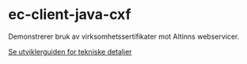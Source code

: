 # ec-client-java-cxf
Demonstrerer bruk av virksomhetssertifikater mot Altinns webservicer.

[Se utviklerguiden for tekniske detaljer](../master/utviklerguide.md)
